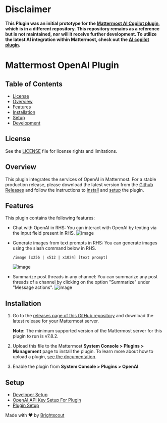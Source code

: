 # Disclaimer

**This Plugin was an initial prototype for the [Mattermost AI Copilot plugin](https://github.com/mattermost/mattermost-plugin-ai), which is in a different repository. This repository remains as a reference but is not maintained, nor will it receive further development. To utilize the latest AI integration within Mattermost, check out the [AI copilot plugin](https://github.com/mattermost/mattermost-plugin-ai).**

# Mattermost OpenAI Plugin
## Table of Contents
- [License](#license)
- [Overview](#overview)
- [Features](#features)
- [Installation](#installation)
- [Setup](#setup)
- [Development](#development)

## License

See the [LICENSE](./LICENSE) file for license rights and limitations.

## Overview

This plugin integrates the services of OpenAI in Mattermost. For a stable production release, please download the latest version from the [Github Releases](https://github.com/Brightscout/mattermost-plugin-openai/releases) and follow the instructions to [install](#installation) and [setup](./docs/plugin_setup.md) the plugin.

## Features

This plugin contains the following features:
- Chat with OpenAI in RHS: You can interact with OpenAI by texting via the input field present in RHS.
  ![image](https://user-images.githubusercontent.com/72438220/233341561-419b57ff-0737-4f87-9b79-738fd0926e7f.png)

- Generate images from text prompts in RHS: You can generate images using the slash command below in RHS.
    ```
    /image [x256 | x512 | x1024] [text prompt]
    ```
  ![image](https://user-images.githubusercontent.com/72438220/233342096-a7725ad5-a3a8-44db-bbc6-cc575bd04359.png)

- Summarize post threads in any channel: You can summarize any post threads of a channel by clicking on the option "Summarize" under "Message actions".
  ![image](https://user-images.githubusercontent.com/72438220/233342824-0c081093-a9e4-40d3-a5f2-9721347f3744.png)

## Installation

1. Go to the [releases page of this GitHub repository](https://github.com/Brightscout/mattermost-plugin-openai/releases) and download the latest release for your Mattermost server.
  
    **Note:** The minimum supported version of the Mattermost server for this plugin to run is v7.8.2.

2. Upload this file to the Mattermost **System Console > Plugins > Management** page to install the plugin. To learn more about how to upload a plugin, [see the documentation](https://docs.mattermost.com/administration/plugins.html#plugin-uploads).
3. Enable the plugin from **System Console > Plugins > OpenAI**.

## Setup

  - [Developer Setup](./docs/developer_docs.md)
  - [OpenAI API Key Setup For Plugin](./docs/openAI_api_key_setup.md)
  - [Plugin Setup](./docs/plugin_setup.md)

Made with &#9829; by [Brightscout](https://www.brightscout.com)
